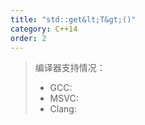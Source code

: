 ```yaml
---
title: "std::get&lt;T&gt;()"
category: C++14
order: 2
---
```


> 编译器支持情况：
> * GCC:
> * MSVC:
> * Clang:
